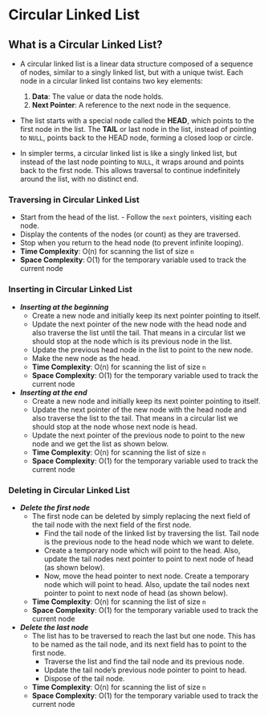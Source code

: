 # Circular Linked List
## What is a Circular Linked List?
- A circular linked list is a linear data structure composed of a sequence of nodes, similar to a singly linked list, but with a unique twist. Each node in a circular linked list contains two key elements:

  1. **Data**: The value or data the node holds.
  2. **Next Pointer**: A reference to the next node in the sequence.

- The list starts with a special node called the **HEAD**, which points to the first node in the list. The **TAIL** or last node in the list, instead of pointing to `NULL`, points back to the HEAD node, forming a closed loop or circle.
- In simpler terms, a circular linked list is like a singly linked list, but instead of the last node pointing to `NULL`, it wraps around and points back to the first node. This allows traversal to continue indefinitely around the list, with no distinct end.

### Traversing in Circular Linked List 
- Start from the head of the list. - Follow the `next` pointers, visiting each node. 
- Display the contents of the nodes (or count) as they are traversed. 
- Stop when you return to the head node (to prevent infinite looping). 
- **Time Complexity**: O(n) for scanning the list of size `n`
- **Space Complexity**: O(1) for the temporary variable used to track the current node
### Inserting in Circular Linked List
- ***Inserting at the beginning***
	- Create a new node and initially keep its next pointer pointing to itself.
	- Update the next pointer of the new node with the head node and also traverse the list until the tail. That means in a circular list we should stop at the node which is its previous node in the list.
	- Update the previous head node in the list to point to the new node.
	- Make the new node as the head.
	- **Time Complexity**: O(n) for scanning the list of size `n`
	- **Space Complexity**: O(1) for the temporary variable used to track the current node
- ***Inserting at the end***
	- Create a new node and initially keep its next pointer pointing to itself.
	- Update the next pointer of the new node with the head node and also traverse the list to the tail. That means in a circular list we should stop at the node whose next node is head.
	- Update the next pointer of the previous node to point to the new node and we get the list as shown below.
	- **Time Complexity**: O(n) for scanning the list of size `n`
	- **Space Complexity**: O(1) for the temporary variable used to track the current node
### Deleting in Circular Linked List
- ***Delete the first node***
	- The first node can be deleted by simply replacing the next field of the tail node with the next field of the first node. 
		- Find the tail node of the linked list by traversing the list. Tail node is the previous node to the head node which we want to delete.
		- Create a temporary node which will point to the head. Also, update the tail nodes next pointer to point to next node of head (as shown below).
		- Now, move the head pointer to next node. Create a temporary node which will point to head. Also, update the tail nodes next pointer to point to next node of head (as shown below).
	- **Time Complexity**: O(n) for scanning the list of size `n`
	- **Space Complexity**: O(1) for the temporary variable used to track the current node
- ***Delete the last node***
	- The list has to be traversed to reach the last but one node. This has to be named as the tail node, and its next field has to point to the first node. 
		- Traverse the list and find the tail node and its previous node.
		- Update the tail node’s previous node pointer to point to head.
		- Dispose of the tail node.
	- **Time Complexity**: O(n) for scanning the list of size `n`
	- **Space Complexity**: O(1) for the temporary variable used to track the current node